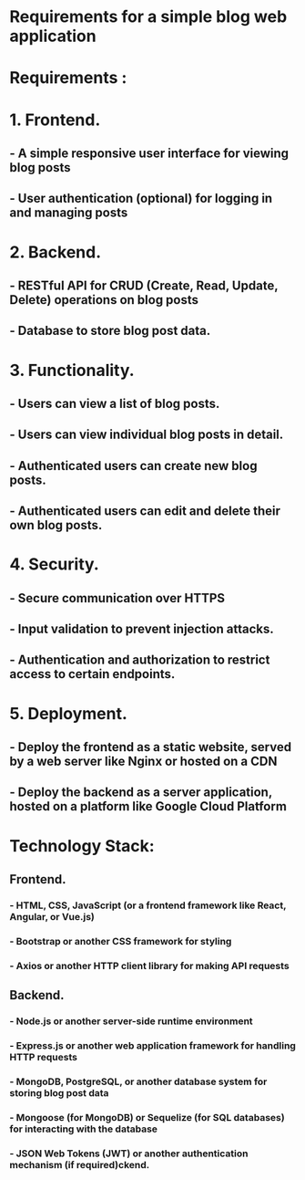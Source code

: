 # **Requirements for a simple blog web application**

# Requirements :

# 1. **Frontend**.

## - A simple responsive user interface for viewing blog posts

## - User authentication (optional) for logging in and managing posts

# 2. **Backend.**

## - RESTful API for CRUD (Create, Read, Update, Delete) operations on blog posts

## - Database to store blog post data.

# 3. **Functionality.**

## - Users can view a list of blog posts.

## - Users can view individual blog posts in detail.

## - Authenticated users can create new blog posts.

## - Authenticated users can edit and delete their own blog posts.

# 4. **Security.**

## - Secure communication over HTTPS

## - Input validation to prevent injection attacks.

## - Authentication and authorization to restrict access to certain endpoints.

# 5. **Deployment.**

## - Deploy the frontend as a static website, served by a web server like Nginx or hosted on a CDN

## - Deploy the backend as a server application, hosted on a platform like Google Cloud Platform

# **Technology Stack:**

## Frontend.

### - HTML, CSS, JavaScript (or a frontend framework like React, Angular, or Vue.js)

### - Bootstrap or another CSS framework for styling

### - Axios or another HTTP client library for making API requests

## Backend.

### - Node.js or another server-side runtime environment

### - Express.js or another web application framework for handling HTTP requests

### - MongoDB, PostgreSQL, or another database system for storing blog post data

### - Mongoose (for MongoDB) or Sequelize (for SQL databases) for interacting with the database

### - JSON Web Tokens (JWT) or another authentication mechanism (if required)ckend.
